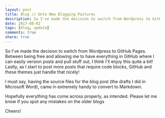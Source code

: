 ```yaml
---
layout: post
title: Blog // Onto New Blogging Pastures
description: So I've made the decision to switch from Wordpress to GitHub Pages. Between being free and allowing me to have everything in GitHub where I can easily version posts and pull stuff out, I think I'll enjoy this quite a bit! Lastly, as I start to post more posts that require code blocks, GitHub and these themes just handle that nicely!
date: 2017-08-02
tags: [blog, update]
comments: true
share: true
---
```


So I've made the decision to switch from Wordpress to GitHub Pages. Between being free and allowing me to have everything in GitHub where I can easily version posts and pull stuff out, I think I'll enjoy this quite a bit! Lastly, as I start to post more posts that require code blocks, GitHub and these themes just handle that nicely!

I must say, having the source files for the blog post (the drafts I did in Microsoft Word), came in extremely handy to convert to Markdown.

Hopefully everything has come across properly, as intended. Please let me know if you spot any mistakes on the older blogs

Cheers!
